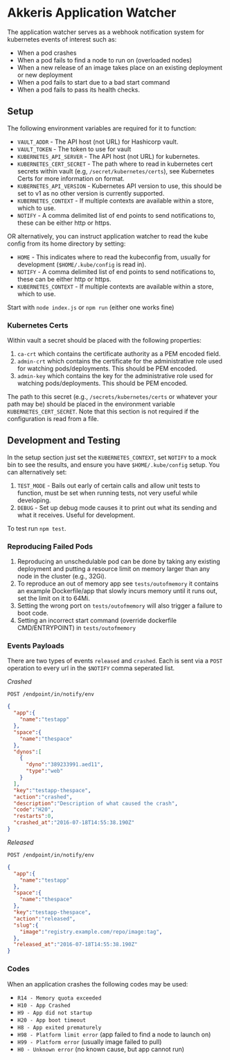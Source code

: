 # Akkeris Application Watcher

The application watcher serves as a webhook notification system for kubernetes events of interest such as:

* When a pod crashes
* When a pod fails to find a node to run on (overloaded nodes)
* When a new release of an image takes place on an existing deployment or new deployment
* When a pod fails to start due to a bad start command
* When a pod fails to pass its health checks.

## Setup

The following environment variables are required for it to function:

* `VAULT_ADDR` - The API host (not URL) for Hashicorp vault.
* `VAULT_TOKEN` - The token to use for vault
* `KUBERNETES_API_SERVER` - The API host (not URL) for kubernetes.
* `KUBERNETES_CERT_SECRET` - The path where to read in kubernetes cert secrets within vault (e.g, `/secret/kubernetes/certs`), see Kubernetes Certs for more information on format.
* `KUBERNETES_API_VERSION` - Kubernetes API version to use, this should be set to v1 as no other version is currently supported.
* `KUBERNETES_CONTEXT` - If multiple contexts are available within a store, which to use.
* `NOTIFY` - A comma delimited list of end points to send notifications to, these can be either http or https.

OR alternatively, you can instruct application watcher to read the kube config from its home directory by setting:

* `HOME` - This indicates where to read the kubeconfig from, usually for development (`$HOME/.kube/config` is read in).
* `NOTIFY` - A comma delimited list of end points to send notifications to, these can be either http or https.
* `KUBERNETES_CONTEXT` - If multiple contexts are available within a store, which to use.

Start with `node index.js` or `npm run` (either one works fine)

### Kubernetes Certs

Within vault a secret should be placed with the following properties:

1. `ca-crt` which contains the certificate authority as a PEM encoded field.
2. `admin-crt` which contains the certificate for the administrative role used for watching pods/deployments. This should be PEM encoded.
3. `admin-key` which contains the key for the administrative role used for watching pods/deployments.  This should be PEM encoded.

The path to this secret (e.g., `/secrets/kubernetes/certs` or whatever your path may be) should be placed in the environment variable `KUBERNETES_CERT_SECRET`.  Note that this section is not required if the configuration is read from a file.

## Development and Testing

In the setup section just set the `KUBERNETES_CONTEXT`, set `NOTIFY` to a mock bin to see the results, and ensure you have `$HOME/.kube/config` setup. You can alternatively set:

1. `TEST_MODE` - Bails out early of certain calls and allow unit tests to function, must be set when running tests, not very useful while developing.
2. `DEBUG` - Set up debug mode causes it to print out what its sending and what it receives.  Useful for development.

To test run `npm test`.

### Reproducing Failed Pods

1. Reproducing an unschedulable pod can be done by taking any existing deployment and putting a resource limit on memory larger than any node in the cluster (e.g., 32Gi).
2. To reproduce an out of memory app see `tests/outofmemory` it contains an example Dockerfile/app that slowly incurs memory until it runs out, set the limit on it to 64Mi.
3. Setting the wrong port on `tests/outofmemory` will also trigger a failure to boot code.
4. Setting an incorrect start command (override dockerfile CMD/ENTRYPOINT) in `tests/outofmemory` 

### Events Payloads

There are two types of events `released` and `crashed`. Each is sent via a `POST` operation to every url in the `$NOTIFY` comma seperated list.

*Crashed*

`POST /endpoint/in/notify/env`

```json
{
  "app":{
    "name":"testapp"
  },
  "space":{
    "name":"thespace"
  },
  "dynos":[
    {
      "dyno":"389233991.aed11", 
      "type":"web"
    }
  ],
  "key":"testapp-thespace",
  "action":"crashed",
  "description":"Description of what caused the crash",
  "code":"H20",
  "restarts":0,
  "crashed_at":"2016-07-18T14:55:38.190Z"
}
```

*Released*

`POST /endpoint/in/notify/env`

```json
{
  "app":{
    "name":"testapp"
  },
  "space":{
    "name":"thespace"
  },
  "key":"testapp-thespace",
  "action":"released",
  "slug":{
    "image":"registry.example.com/repo/image:tag",
  },
  "released_at":"2016-07-18T14:55:38.190Z"
}
```


### Codes

When an application crashes the following codes may be used:

* `R14 - Memory quota exceeded`
* `H10 - App Crashed`
* `H9 - App did not startup`
* `H20 - App boot timeout`
* `H8 - App exited prematurely`
* `H98 - Platform limit error` (app failed to find a node to launch on)
* `H99 - Platform error` (usually image failed to pull)
* `H0 - Unknown error` (no known cause, but app cannot run) 

